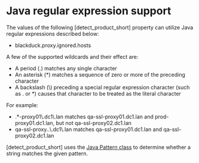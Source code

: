 # Java regular expression support

The values of the following [detect_product_short] property can utilize Java regular expressions described below:

* blackduck.proxy.ignored.hosts

A few of the supported wildcards and their effect are:

* A period (.) matches any single character
* An asterisk (*) matches a sequence of zero or more of the preceding character
* A backslash (\\) preceding a special regular expression character (such as . or *) causes that character to be treated as the literal character

For example:

* .*-proxy01\\.dc1\\.lan matches qa-ssl-proxy01.dc1.lan and prod-proxy01.dc1.lan, but not qa-ssl-proxy02.dc1.lan
* qa-ssl-proxy..\\.dc1\\.lan matches qa-ssl-proxy01.dc1.lan and qa-ssl-proxy02.dc1.lan

[detect_product_short] uses the [Java Pattern class](https://docs.oracle.com/javase/8/docs/api/java/util/regex/Pattern.html) to determine whether a string matches the given pattern.
